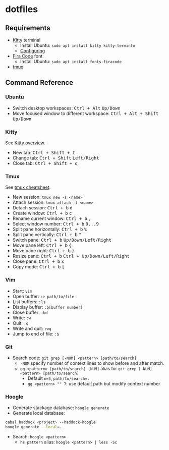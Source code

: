 # dotfiles

## Requirements

* [Kitty](https://sw.kovidgoyal.net/kitty/index.html) terminal
  * Install Ubuntu: `sudo apt install kitty kitty-terminfo`
  * [Configuring](https://sw.kovidgoyal.net/kitty/conf.html)
* [Fira Code](https://github.com/tonsky/FiraCode) font
  * Install Ubuntu: `sudo apt install fonts-firacode`
* [tmux](https://github.com/tmux/tmux)

## Command Reference

### Ubuntu

* Switch desktop workspaces: <kbd>Ctrl + Alt</kbd> <kbd>Up/Down</kbd>
* Move focused window to different workspace: <kbd>Ctrl + Alt + Shift</kbd> <kbd>Up/Down</kbd>

### Kitty

See [Kitty overview](https://sw.kovidgoyal.net/kitty/overview/).

* New tab: <kbd>Ctrl + Shift + t</kbd>
* Change tab: <kbd>Ctrl + Shift</kbd> <kbd>Left/Right</kbd>
* Close tab: <kbd>Ctrl + Shift + q</kbd>

### Tmux

See [tmux cheatsheet](https://tmuxcheatsheet.com/).

* New session: `tmux new -s <name>`
* Attach session: `tmux attach -t <name>`
* Detach session: <kbd>Ctrl + b</kbd> <kbd>d</kbd>
* Create window: <kbd>Ctrl + b</kbd> <kbd>c</kbd>
* Rename current window: <kbd>Ctrl + b</kbd> <kbd>,</kbd>
* Select window number: <kbd>Ctrl + b</kbd> <kbd>0...9</kbd>
* Split pane horizontally: <kbd>Ctrl + b</kbd> <kbd>%</kbd>
* Split pane vertically: <kbd>Ctrl + b</kbd> <kbd>"</kbd>
* Switch pane: <kbd>Ctrl + b</kbd> <kbd>Up/Down/Left/Right</kbd>
* Move pane left: <kbd>Ctrl + b</kbd> <kbd>{</kbd>
* Move pane right: <kbd>Ctrl + b</kbd> <kbd>}</kbd>
* Resize pane: <kbd>Ctrl + b</kbd> <kbd>Ctrl + Up/Down/Left/Right</kbd>
* Close pane: <kbd>Ctrl + b</kbd> <kbd>x</kbd>
* Copy mode: <kbd>Ctrl + b</kbd> <kbd>[</kbd>

### Vim
* Start: `vim`
* Open buffer: `:e path/to/file`
* List buffers: `:ls`
* Display buffer: `:b[buffer number]`
* Close buffer: `:bd`
* Write: `:w`
* Quit: `:q`
* Write and quit: `:wq`
* Jump to end of file: `:$`

### Git
* Search code: `git grep [-NUM] <pattern> [path/to/search]`
    * `-NUM` specify number of context lines to show before and after match.
    * `gg <pattern> [path/to/search] [NUM]` alias for `git grep [-NUM] <pattern> [path/to/search]`
        * Default `n=5`, `path/to/search=.`
        * `gg <pattern> "" 7`: use default path but modify context number

### Hoogle
* Generate stackage database: `hoogle generate`
* Generate local database:
```bash
cabal haddock <project> --haddock-hoogle
hoogle generate --local=.
```
* Search: `hoogle <pattern>`
    * `hs pattern` alias: `hoogle <pattern> | less -Sc`
